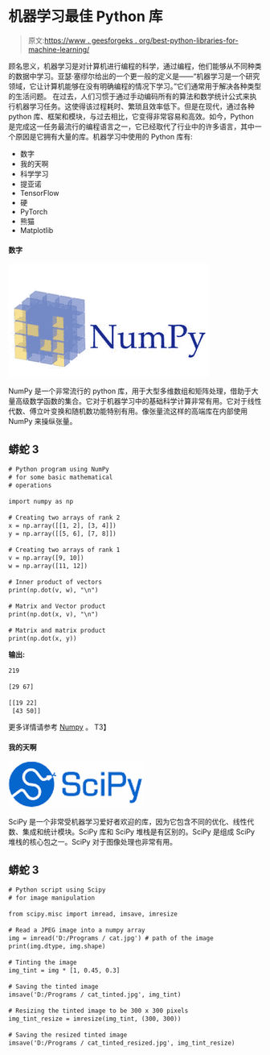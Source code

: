 # 机器学习最佳 Python 库

> 原文:[https://www . geesforgeks . org/best-python-libraries-for-machine-learning/](https://www.geeksforgeeks.org/best-python-libraries-for-machine-learning/)

顾名思义，机器学习是对计算机进行编程的科学，通过编程，他们能够从不同种类的数据中学习。亚瑟·塞缪尔给出的一个更一般的定义是——“机器学习是一个研究领域，它让计算机能够在没有明确编程的情况下学习。”它们通常用于解决各种类型的生活问题。
在过去，人们习惯于通过手动编码所有的算法和数学统计公式来执行机器学习任务。这使得该过程耗时、繁琐且效率低下。但是在现代，通过各种 python 库、框架和模块，与过去相比，它变得非常容易和高效。如今，Python 是完成这一任务最流行的编程语言之一，它已经取代了行业中的许多语言，其中一个原因是它拥有大量的库。机器学习中使用的 Python 库有:

*   数字
*   我的天啊
*   科学学习
*   提亚诺
*   TensorFlow
*   硬
*   PyTorch
*   熊猫
*   Matplotlib

#### 数字

![](img/e87b59a8661ed8efc1f66668d26f4460.png)

NumPy 是一个非常流行的 python 库，用于大型多维数组和矩阵处理，借助于大量高级数学函数的集合。它对于机器学习中的基础科学计算非常有用。它对于线性代数、傅立叶变换和随机数功能特别有用。像张量流这样的高端库在内部使用 NumPy 来操纵张量。

## 蟒蛇 3

```
# Python program using NumPy
# for some basic mathematical
# operations

import numpy as np

# Creating two arrays of rank 2
x = np.array([[1, 2], [3, 4]])
y = np.array([[5, 6], [7, 8]])

# Creating two arrays of rank 1
v = np.array([9, 10])
w = np.array([11, 12])

# Inner product of vectors
print(np.dot(v, w), "\n")

# Matrix and Vector product
print(np.dot(x, v), "\n")

# Matrix and matrix product
print(np.dot(x, y))
```

**输出:**

```
219 

[29 67] 

[[19 22]
 [43 50]]
```

更多详情请参考 [Numpy](https://www.geeksforgeeks.org/python-numpy/) 。
T3】

#### 我的天啊

![](img/9009689f4ced85493b59fab5628678a7.png)

SciPy 是一个非常受机器学习爱好者欢迎的库，因为它包含不同的优化、线性代数、集成和统计模块。SciPy 库和 SciPy 堆栈是有区别的。SciPy 是组成 SciPy 堆栈的核心包之一。SciPy 对于图像处理也非常有用。

## 蟒蛇 3

```
# Python script using Scipy
# for image manipulation

from scipy.misc import imread, imsave, imresize

# Read a JPEG image into a numpy array
img = imread('D:/Programs / cat.jpg') # path of the image
print(img.dtype, img.shape)

# Tinting the image
img_tint = img * [1, 0.45, 0.3]

# Saving the tinted image
imsave('D:/Programs / cat_tinted.jpg', img_tint)

# Resizing the tinted image to be 300 x 300 pixels
img_tint_resize = imresize(img_tint, (300, 300))

# Saving the resized tinted image
imsave('D:/Programs / cat_tinted_resized.jpg', img_tint_resize)
```